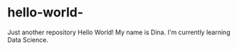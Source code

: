 # hello-world-
Just another repository
Hello World!
My name is Dina. I'm currently learning Data Science.
